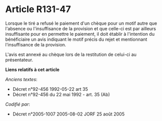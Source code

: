 # Article R131-47

Lorsque le tiré a refusé le paiement d'un chèque pour un motif autre que l'absence ou l'insuffisance de la provision et que
celle-ci est par ailleurs insuffisante pour en permettre le paiement, il doit établir à l'intention du bénéficiaire un avis
indiquant le motif précis du rejet et mentionnant l'insuffisance de la provision.

L'avis est annexé au chèque lors de la restitution de celui-ci au présentateur.

**Liens relatifs à cet article**

_Anciens textes_:

  - Décret n°92-456 1992-05-22 art 35
  - Décret n°92-456 du 22 mai 1992 - art. 35 (Ab)

_Codifié par_:

  - Décret n°2005-1007 2005-08-02 JORF 25 août 2005
